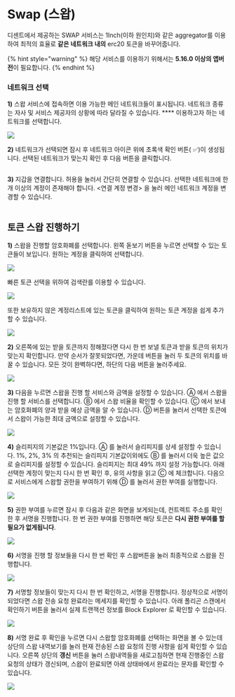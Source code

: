 # Swap (스왑)

디센트에서 제공하는 SWAP 서비스는 1Inch(이하 원인치)와 같은 aggregator를 이용하여 최적의 효율로 **같은 네트워크 내의** erc20 토큰을 바꾸어줍니다.

{% hint style="warning" %}
해당 서비스를 이용하기 위해서는 **5.16.0 이상의 앱버전**이 필요합니다.
{% endhint %}

### **네트워크 선택** <a href="#select-network" id="select-network"></a>

**1)** 스왑 서비스에 접속하면 이용 가능한 메인 네트워크들이 표시됩니다. 네트워크 종류는 자사 및 서비스 제공자의 상황에 따라 달라질 수 있습니다. **** 이용하고자 하는 네트워크를 선택합니다.

![](../.gitbook/assets/그림2.png)

**2)** 네트워크가 선택되면 잠시 후 네트워크 아이콘 위에 초록색 확인 버튼( ✅)이 생성됩니다. 선택된 네트워크가 맞는지 확인 후 다음 버튼을 클릭합니다.

<img src="../.gitbook/assets/그림3 (3).png" alt="" data-size="original">

**3)** 지갑을 연결합니다. 허용을 눌러서 간단히 연결할 수 있습니다. 선택한 네트워크에 한 개 이상의 계정이 존재해야 합니다. <연결 계정 변경> 을 눌러 메인 네트워크 계정을 변경할 수 있습니다.

<img src="../.gitbook/assets/그림4 (1).png" alt="" data-size="original">

## **토큰 스왑 진행하기**  <a href="#start-swapping" id="start-swapping"></a>

**1)** 스왑을 진행할 암호화폐를 선택합니다. 왼쪽 돋보기 버튼을 누르면 선택할 수 있는 토큰들이 보입니다. 원하는 계정을 클릭하여 선택합니다.

![](<../.gitbook/assets/그림5 (2).png>)

빠른 토큰 선택을 위하여 검색란를 이용할 수 있습니다.

![](<../.gitbook/assets/그림6 (1).png>)

또한 보유하지 않은 계정리스트에 있는 토큰을 클릭하여 원하는 토큰 계정을 쉽게 추가할 수 있습니다.

![](../.gitbook/assets/그림7.png)

**2)** 오른쪽에 있는 받을 토큰까지 정해졌다면 다시 한 번 보낼 토큰과 받을 토큰의 위치가 맞는지 확인합니다. 만약 순서가 잘못되었다면, 가운데 버튼을 눌러 두 토큰의 위치를 바꿀 수 있습니다. 모든 것이 완벽하다면, 하단의 다음 버튼을 눌러주세요.

![](../.gitbook/assets/그림8.png)

**3)** 다음을 누르면 스왑을 진행 할 서비스와 금액을 설정할 수 있습니다. Ⓐ 에서 스왑을 진행 할 서비스를 선택합니다. Ⓑ 에서 스왑 비율을 확인할 수 있습니다. Ⓒ 에서 보내는 암호화폐의 양과 받을 예상 금액을 알 수 있습니다. Ⓓ 버튼을 눌러서 선택한 토큰에서 스왑이 가능한 최대 금액으로 설정할 수 있습니다.

![](../.gitbook/assets/그림9.png)

**4)** 슬리피지의 기본값은 1%입니다. Ⓐ 를 눌러서 슬리피지를 상세 설정할 수 있습니다. 1%, 2%, 3% 의 추천되는 슬리피지 기본값이외에도 Ⓑ 를 눌러서 더욱 높은 값으로 슬리피지를 설정할 수 있습니다. 슬리피지는 최대 49% 까지 설정 가능합니다. 아래 선택한 계정이 맞는지 다시 한 번 확인 후, 유의 사항을 읽고 Ⓒ 에 체크합니다. 다음으로 서비스에게 스왑할 권한을 부여하기 위해 Ⓓ 를 눌러서 권한 부여를 실행합니다.

![](../.gitbook/assets/그림10.png)

**5)** 권한 부여를 누르면 잠시 후 다음과 같은 화면을 보게되는데, 컨트렉트 주소를 확인 한 후 서명을 진행합니다. 한 번 권한 부여를 진행하면 해당 토큰은 **다시 권한 부여를 할 필요가 없게됩니다**.

![](../.gitbook/assets/그림11.png)

**6)** 서명을 진행 할 정보들을 다시 한 번 확인 후 스왑버튼을 눌러 최종적으로 스왑을 진행합니다.

![](../.gitbook/assets/그림12.png)

**7)** 서명할 정보들이 맞는지 다시 한 번 확인하고, 서명을 진행합니다. 정상적으로 서명이 되었다면 스왑 전송 요청 완료라는 메세지를 확인할 수 있습니다. 아래 폴리곤 스캔에서 확인하기 버튼을 눌러서 실제 트랜잭션 정보를 Block Explorer 로 확인할 수 있습니다.

![](../.gitbook/assets/그림13.png)

**8)** 서명 완료 후 확인을 누르면 다시 스왑할 암호화폐를 선택하는 화면을 볼 수 있는데 상단의 스왑 내역보기를 눌러 현재 전송된 스왑 요청의 진행 사항을 쉽게 확인할 수 있습니다. 오른쪽 상단의 **갱신** 버튼을 눌러 스왑내역들을 새로고침하면 현재 진행중인 스왑 요청의 상태가 갱신되며, 스왑이 완료되면 아래 상태바에서 완료라는 문자를 확인할 수 있습니다.

![](../.gitbook/assets/그림14.png)
